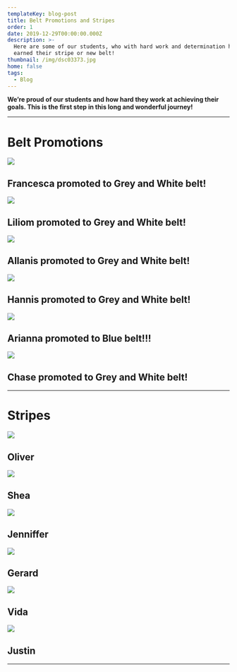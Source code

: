 ```yaml
---
templateKey: blog-post
title: Belt Promotions and Stripes
order: 1
date: 2019-12-29T00:00:00.000Z
description: >-
  Here are some of our students, who with hard work and determination have
  earned their stripe or new belt!
thumbnail: /img/dsc03373.jpg
home: false
tags:
  - Blog
---
```

**We’re proud of our students and how hard they work at achieving their goals. This is the first step in this long and wonderful journey!**

- - -

# **Belt Promotions**

![](/img/dsc05804.jpg)

## Francesca promoted to Grey and White belt!

![](/img/dsc05794.jpg)

## Liliom promoted to Grey and White belt!

![](/img/dsc05276.jpg)

## Allanis promoted to Grey and White belt!

![](/img/dsc04776.jpg)

## Hannis promoted to Grey and White belt!

![](/img/dsc03409.jpg)

## Arianna promoted to Blue belt!!!

![](/img/dsc02386.jpg)

## Chase promoted to Grey and White belt!

- - -

# Stripes

![](/img/img_1469.jpg)

## Oliver 

![](/img/dsc05003.jpg)

## Shea

![](/img/dsc04785.jpg)

## Jenniffer

![](/img/dsc04779.jpg)

## Gerard

![](/img/dsc04143.jpg)

## Vida

![](/img/dsc02378.jpg)

## Justin

- - -
